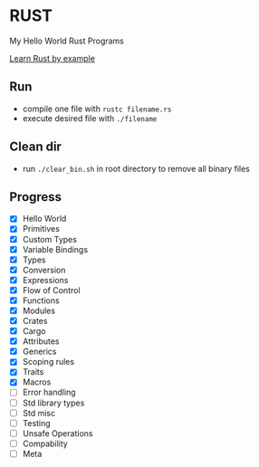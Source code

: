 # RUST
My Hello World Rust Programs

[Learn Rust by example](https://doc.rust-lang.org/stable/rust-by-example/)

## Run
- compile one file with `rustc filename.rs`
- execute desired file with `./filename`


## Clean dir
- run `./clear_bin.sh` in root directory to remove all binary files

## Progress
- [x] Hello World
- [x] Primitives
- [x] Custom Types
- [x] Variable Bindings
- [x] Types
- [x] Conversion
- [x] Expressions
- [x] Flow of Control
- [x] Functions
- [x] Modules
- [x] Crates
- [x] Cargo
- [x] Attributes
- [x] Generics
- [x] Scoping rules
- [x] Traits
- [x] Macros
- [ ] Error handling
- [ ] Std library types
- [ ] Std misc
- [ ] Testing
- [ ] Unsafe Operations
- [ ] Compability
- [ ] Meta
